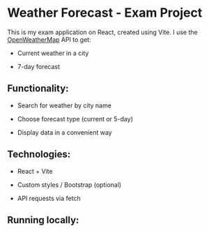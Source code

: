 # Weather Forecast - Exam Project

This is my exam application on React, created using Vite.
I use the [OpenWeatherMap](https://openweathermap.org/api) API to get:

- Current weather in a city

- 7-day forecast

## Functionality:

- Search for weather by city name

- Choose forecast type (current or 5-day)

- Display data in a convenient way

## Technologies:

- React + Vite
- Custom styles / Bootstrap (optional)

- API requests via fetch

## Running locally: